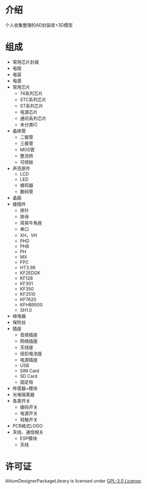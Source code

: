 # 介绍
 个人收集整理的AD封装库+3D模型
# 组成
+ 常用芯片封装
+ 电阻
+ 电容
+ 电感
+ 常用芯片
     + 74系列芯片
     + STC系列芯片
     + ST系列芯片
     + 电源芯片
     + 通讯系列芯片
     + 未分类IC
+ 晶体管
    + 二极管
    + 三极管
    + MOS管
    + 整流桥
    + 可控硅
+ 声亮原件
    + LCD
    + LED
    + 蜂鸣器
    + 数码管
+ 晶振
+ 接插件
    + 排针
    + 排母
    + 简易牛角座
    + 串口
    + XH，VH
    + PHD
    + PHB
    + PH
    + MX
    + FPC
    + HT3.96
    + KF2EDGK
    + KF128
    + KF301
    + KF350
    + KF2510
    + KF7620
    + KFHB9500
    + SH1.0
+ 继电器
+ 保险丝
+ 插座
    + 音频插座
    + 网络插座
    + 天线座
    + 纽扣电池座
    + 电源插座
    + USB
    + SIM Card
    + SD Card
    + 固定柱
+ 传感器+模块
+ 光电隔离器
+ 各类开关
    + 拨码开关
    + 电源开关
    + 轻触开关
+ PCB格式LOGO
+ 天线、通信相关
    + ESP模块
    + 天线
# 许可证
AltiumDesignerPackageLibrary is licensed under [GPL-3.0 License](https://github.com/EternalStarCHN/AltiumDesignerPackageLibrary/blob/main/LICENSE).